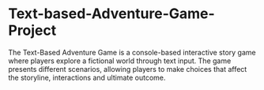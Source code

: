 # Text-based-Adventure-Game-Project
The Text-Based Adventure Game is a console-based interactive story game where players explore a fictional world through text input. The game presents different scenarios, allowing players to make choices that affect the storyline, interactions and ultimate outcome.
